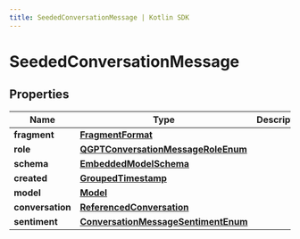 ```yaml
---
title: SeededConversationMessage | Kotlin SDK
---
```



# SeededConversationMessage

## Properties
Name | Type | Description | Notes
------------ | ------------- | ------------- | -------------
**fragment** | [**FragmentFormat**](FragmentFormat) |  | 
**role** | [**QGPTConversationMessageRoleEnum**](QGPTConversationMessageRoleEnum) |  | 
**schema** | [**EmbeddedModelSchema**](EmbeddedModelSchema) |  |  [optional]
**created** | [**GroupedTimestamp**](GroupedTimestamp) |  |  [optional]
**model** | [**Model**](Model) |  |  [optional]
**conversation** | [**ReferencedConversation**](ReferencedConversation) |  |  [optional]
**sentiment** | [**ConversationMessageSentimentEnum**](ConversationMessageSentimentEnum) |  |  [optional]




